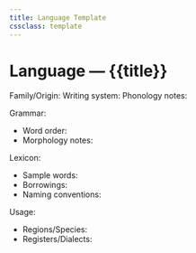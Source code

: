 ```yaml
---
title: Language Template
cssclass: template
---
```


# Language — {{title}}
Family/Origin:
Writing system:
Phonology notes:

Grammar:
- Word order:
- Morphology notes:

Lexicon:
- Sample words:
- Borrowings:
- Naming conventions:

Usage:
- Regions/Species:
- Registers/Dialects:

